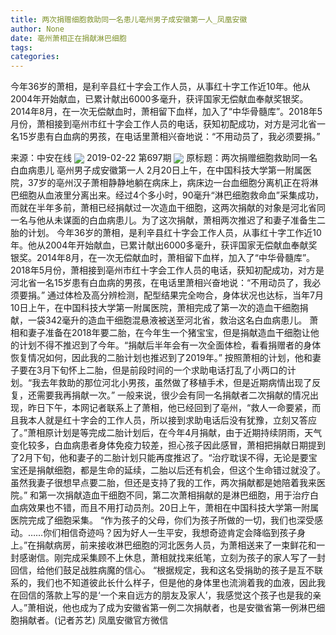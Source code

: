 ```yaml
---
title: 两次捐赠细胞救助同一名患儿亳州男子成安徽第一人_凤凰安徽
author: None
date: 亳州萧相正在捐献淋巴细胞
tags: 
categories: 
---
```

今年36岁的萧相，是利辛县红十字会工作人员，从事红十字工作近10年。他从2004年开始献血，已累计献出6000多毫升，获评国家无偿献血奉献奖银奖。2014年8月，在一次无偿献血时，萧相留下血样，加入了“中华骨髓库”。2018年5月份，萧相接到亳州市红十字会工作人员的电话，获知初配成功，对方是河北省一名15岁患有白血病的男孩，在电话里萧相兴奋地说：“不用动员了，我必须要捐。”
<!-- more -->
来源：中安在线
<img align="center" border="0" src="http://p2.ifengimg.com/fck/2019_08/9ded9db9105085e_w600_h444.png" />
2019-02-22 第697期
<img align="center" border="0" src="http://p2.ifengimg.com/a/2016/0810/204c433878d5cf9size1_w16_h16.png" />
原标题：两次捐赠细胞救助同一名白血病患儿 亳州男子成安徽第一人
2月20日上午，在中国科技大学第一附属医院，37岁的亳州汉子萧相静静地躺在病床上，病床边一台血细胞分离机正在将淋巴细胞从血液里分离出来。经过4个多小时，90毫升“淋巴细胞救命血”采集成功，而就在半年多前，萧相已经捐献过一次造血干细胞，这两次捐献的对象是河北省同一名与他从未谋面的白血病患儿。为了这次捐献，萧相两次推迟了和妻子准备生二胎的计划。
今年36岁的萧相，是利辛县红十字会工作人员，从事红十字工作近10年。他从2004年开始献血，已累计献出6000多毫升，获评国家无偿献血奉献奖银奖。2014年8月，在一次无偿献血时，萧相留下血样，加入了“中华骨髓库”。2018年5月份，萧相接到亳州市红十字会工作人员的电话，获知初配成功，对方是河北省一名15岁患有白血病的男孩，在电话里萧相兴奋地说：“不用动员了，我必须要捐。”
通过体检及高分辨检测，配型结果完全吻合，身体状况也达标，当年7月10日上午，在中国科技大学第一附属医院，萧相完成了第一次的造血干细胞捐献，一袋342毫升的造血干细胞混悬液被送至河北省，救治这名白血病患儿。
萧相和妻子准备在2018年要二胎，在今年生一个猪宝宝，但是捐献造血干细胞让他的计划不得不推迟到了今年。“捐献后半年会有一次全面体检，看看捐赠者的身体恢复情况如何，因此我的二胎计划也推迟到了2019年。”
按照萧相的计划，他和妻子要在3月下旬怀上二胎，但是前段时间的一个求助电话打乱了小两口的计划。“我去年救助的那位河北小男孩，虽然做了移植手术，但是近期病情出现了反复，还需要我再捐献一次。”
一般来说，很少会有同一名捐献者二次捐献的情况出现，昨日下午，本网记者联系上了萧相，他已经回到了亳州，“救人一命要紧，而且我本人就是红十字会的工作人员，所以接到求助电话后没有犹豫，立刻又答应了。”萧相原计划是等完成二胎计划后，在今年4月捐献，由于近期持续阴雨，天气变化较多，白血病患者身体免疫力较差，担心孩子因此感冒，萧相把捐献日期提到了2月下旬，他和妻子的二胎计划只能再度推迟了。“治疗耽误不得，无论是要宝宝还是捐献细胞，都是生命的延续，二胎以后还有机会，但这个生命错过就没了。虽然我妻子很想早点要二胎，但还是支持了我的工作，两次捐献都是她陪着我来医院。”
和第一次捐献造血干细胞不同，第二次萧相捐献的是淋巴细胞，用于治疗白血病效果也不错，而且不用打动员剂。20日上午，萧相在中国科技大学第一附属医院完成了细胞采集。
“作为孩子的父母，你们为孩子所做的一切，我们也深受感动。……你们相信奇迹吗？因为好人一生平安，我想奇迹肯定会降临到孩子身上。”在捐献病房，前来接收淋巴细胞的河北医务人员，为萧相送来了一束鲜花和一封感谢信。刚完成采集顾不上休息，萧相就找来纸笔，立刻为孩子的家人写了一封回信，给他们鼓足战胜病魔的信心。
“根据规定，我和这名受捐助的孩子是互不联系的，我们也不知道彼此长什么样子，但是他的身体里也流淌着我的血液，因此我在回信的落款上写的是‘一个来自远方的朋友及家人’，我感觉这个孩子也是我的亲人。”萧相说，他也成为了成为安徽省第一例二次捐献者，也是安徽省第一例淋巴细胞捐献者。(记者苏艺)
凤凰安徽官方微信
